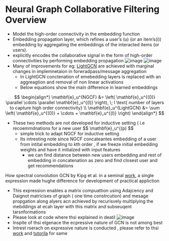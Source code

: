 # Neural Graph Collaborative Filtering Overview

- Model the high-order connectivity in the embedding function
- Embedding propagation layer, which refines a user’s (u) (or an item’s(i)) embedding by aggregating the embeddings of the interacted items (or users).
- explicitly encodes the collaborative signal in the form of high-order connectivities by performing embedding propagation
  ![image](https://github.com/SankarshU/Graph-Machine-Learning/assets/44226862/16d3d1b4-93ae-47a1-8c01-500f6a816174)
  ![image](https://github.com/SankarshU/Graph-Machine-Learning/assets/44226862/9ee19d31-08f7-4579-9928-fd0d348279f7)
- Many of improvements for eg: [LightGCN](https://arxiv.org/pdf/2002.02126) are achieved with marginal changes in implemnetaion in forwradpass/message aggregation
  - In LightGCN conctenation of emebedding layers is replaced with an aggreagtion and removal of non linear activations
  - Below equations show the main difference in learned embeddings
  
$$
\begin{align*}
\mathbf{e}_u^{NGCF} &= \left( \mathbf{e}_u^{(0)} \parallel \cdots \parallel \mathbf{e}_u^{(l)} \right), \; l \text{ number of layers to capture high order connectivity} \\
\mathbf{e}_u^{LightGCN} &= \sum \left( \mathbf{e}_u^{(0)} + \cdots + \mathbf{e}_u^{(l)} \right)
\end{align*}
$$
- These two methods are not developed for inductive setting ( i.e recoemmdnations for  a new user $$ \mathbf{e}_u^{(p) $$
    - simple trick to adapt NGCF for inductive setting
    - Its intresting note since NGCF concateantes embedding of a user from  intital embedding to kth order , if we freeze initial embedding weights and have it initialzed with input features
      -  we can find distance between new users embedding and rest of embedding in concatenation as zero and find closest user and get recommendations
 

How spectral convolution GCN by Kipg et al. in a seminal [work](https://arxiv.org/abs/1609.02907), a single expression made hughe difference for development of practical appliction
- This expression enables a matrix compuattion using Adajcency and Daignot matricises of graph ( one time constrcution) and mesage propgation along alyers acn achieved by recurisvely multiplying the mebddings at ecah layer with this matrix and subseuqent tarsnformations
- Please look at code where thsi explained in deatil
  ![image](https://github.com/SankarshU/Graph-Machine-Learning/assets/44226862/ff528988-4bac-4b51-9504-940ff9812803)
- Inspite of thsi elgenace the ecpressive nature of  GCN is not among best
- Intrest rserach on expressive nature is conducted , please refer to thsi [work](https://drive.google.com/file/d/1sR4rDMjRf_WcyPM6IfYiQHnaYw4a0bsq/view) and [tutorila](https://www.youtube.com/watch?v=ASQYjbUBYzs&list=PL2iNJC54likoqgKwpFnbBik8Im1sZ27Hm&index=7 ) for same 


